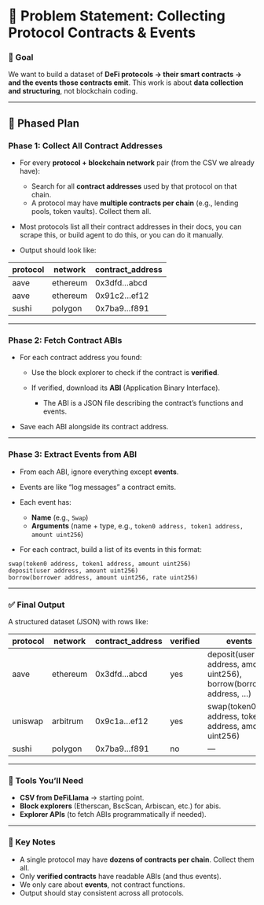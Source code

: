 # 📌 Problem Statement: Collecting Protocol Contracts & Events

### 🎯 Goal

We want to build a dataset of **DeFi protocols → their smart contracts → and the events those contracts emit**.
This work is about **data collection and structuring**, not blockchain coding.

---

## 🚦 Phased Plan

### **Phase 1: Collect All Contract Addresses**

* For every **protocol + blockchain network** pair (from the CSV we already have):

  * Search for all **contract addresses** used by that protocol on that chain.
  * A protocol may have **multiple contracts per chain** (e.g., lending pools, token vaults). Collect them all.
* Most protocols list all their contract addresses in their docs, you can scrape this, or build agent to do this, or you can do it manually.
* Output should look like:

| protocol | network  | contract\_address |
| -------- | -------- | ----------------- |
| aave     | ethereum | 0x3dfd…abcd       |
| aave     | ethereum | 0x91c2…ef12       |
| sushi    | polygon  | 0x7ba9…f891       |

---

### **Phase 2: Fetch Contract ABIs**

* For each contract address you found:

  * Use the block explorer to check if the contract is **verified**.
  * If verified, download its **ABI** (Application Binary Interface).

    * The ABI is a JSON file describing the contract’s functions and events.
* Save each ABI alongside its contract address.

---

### **Phase 3: Extract Events from ABI**

* From each ABI, ignore everything except **events**.
* Events are like “log messages” a contract emits.
* Each event has:

  * **Name** (e.g., `Swap`)
  * **Arguments** (name + type, e.g., `token0 address, token1 address, amount uint256`)
* For each contract, build a list of its events in this format:

```
swap(token0 address, token1 address, amount uint256)
deposit(user address, amount uint256)
borrow(borrower address, amount uint256, rate uint256)
```

---

### ✅ Final Output

A structured dataset (JSON) with rows like:

| protocol | network  | contract\_address | verified | events                                                             |
| -------- | -------- | ----------------- | -------- | ------------------------------------------------------------------ |
| aave     | ethereum | 0x3dfd…abcd       | yes      | deposit(user address, amount uint256), borrow(borrower address, …) |
| uniswap  | arbitrum | 0x9c1a…ef12       | yes      | swap(token0 address, token1 address, amount uint256)               |
| sushi    | polygon  | 0x7ba9…f891       | no       | —                                                                  |

---

### 🧰 Tools You’ll Need

* **CSV from DeFiLlama** → starting point.
* **Block explorers** (Etherscan, BscScan, Arbiscan, etc.) for abis.
* **Explorer APIs** (to fetch ABIs programmatically if needed).

---

### 📌 Key Notes

* A single protocol may have **dozens of contracts per chain**. Collect them all.
* Only **verified contracts** have readable ABIs (and thus events).
* We only care about **events**, not contract functions.
* Output should stay consistent across all protocols.
